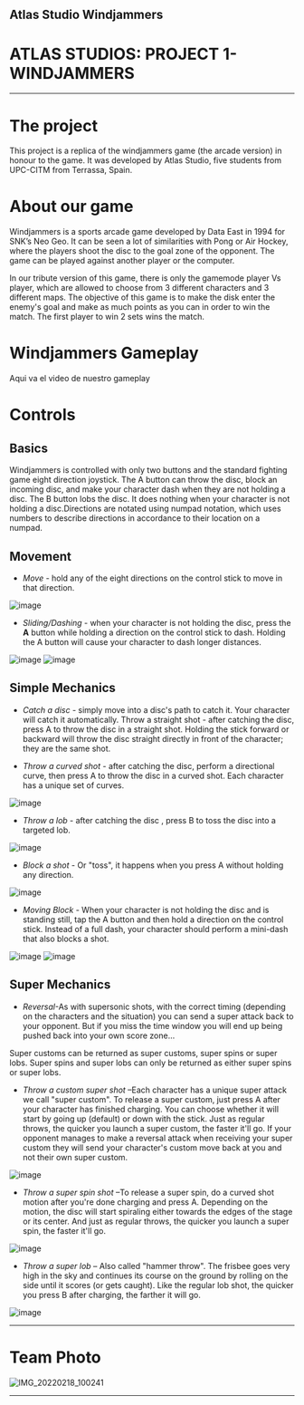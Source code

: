 ## Atlas Studio Windjammers

# ATLAS STUDIOS: PROJECT 1- WINDJAMMERS

***

# The project

This project is a replica of the windjammers game (the arcade version) in honour to the game.
It was developed by Atlas Studio, five students from UPC-CITM from Terrassa, Spain.

# About our game

Windjammers is a sports arcade game developed by Data East in 1994 for SNK’s Neo Geo. It can be seen a lot of similarities with Pong or Air Hockey, where the players shoot the disc to the goal zone of the opponent. The game can be played against another player or the computer.

In our tribute version of this game, there is only the gamemode player Vs player, which are allowed to choose from 3 different characters and 3 different maps. 
The objective of this game is to make the disk enter the enemy's goal and make as much points as you can in order to win the match. The first player to win 2 sets wins the match.

# Windjammers Gameplay

Aqui va el video de nuestro gameplay

# **Controls**

## Basics

Windjammers is controlled with only two buttons and the standard fighting game eight direction joystick. The A button can throw the disc, block an incoming disc, and make your character dash when they are not holding a disc. The B button lobs the disc. It does nothing when your character is not holding a disc.Directions are notated using numpad notation, which uses numbers to describe directions in accordance to their location on a numpad.

## Movement

- *Move* - hold any of the eight directions on the control stick to move in that direction.

 ![image](https://user-images.githubusercontent.com/99950138/156935111-684b4aac-232c-4cb4-af19-193ecc0842f9.png)


- *Sliding/Dashing* - when your character is not holding the disc, press the **A** button while holding a direction on the control stick to dash. Holding the A button will cause your character to dash longer distances.

![image](https://user-images.githubusercontent.com/99950138/156935267-585185a0-320d-4b8f-b573-4d3e43ae2342.png)
![image](https://user-images.githubusercontent.com/99950138/156935276-f0c1012b-0a4d-49cb-8c9d-a3d57c29c118.png)



## Simple Mechanics

- *Catch a disc* - simply move into a disc's path to catch it. Your character will catch it automatically. Throw a straight shot - after catching the disc, press A to throw the disc in a straight shot. Holding the stick forward or backward will throw the disc straight directly in front of the character; they are the same shot.


- *Throw a curved shot* - after catching the disc, perform a directional curve, then press A to throw the disc in a curved shot. Each character has  a unique set of curves.

 ![image](https://user-images.githubusercontent.com/99950138/156935325-6f885959-d23b-4077-9a33-175e3d38209f.png)


- *Throw a lob* - after catching the disc , press B to toss the disc into a targeted lob.

![image](https://user-images.githubusercontent.com/99950138/156935376-def20b93-c78a-4c25-b32a-08bf2e8eb7ba.png)


- *Block a shot* - Or "toss", it happens when you press A without holding any direction.

![image](https://user-images.githubusercontent.com/99950138/156935391-fccc3e81-914d-4c90-af76-27053057e3f8.png)


- *Moving Block* - When your character is not holding the disc and is standing still, tap the A button and then hold a direction on the control stick. Instead of a full dash, your character should perform a mini-dash that also blocks a shot.

![image](https://user-images.githubusercontent.com/99950138/156935391-fccc3e81-914d-4c90-af76-27053057e3f8.png)
![image](https://user-images.githubusercontent.com/99950138/156935424-ebe50de0-52f5-4cac-a203-a91c9903e933.png)
   
## Super Mechanics

- *Reversal*-As with supersonic shots, with the correct timing (depending on the characters and the situation) you can send a super attack back to your opponent. But if you miss the time window you will end up being pushed back into your own score zone...

Super customs can be returned as super customs, super spins or super lobs.
Super spins and super lobs can only be returned as either super spins or super lobs.

- *Throw a custom super shot* –Each character has a unique super attack we call "super custom". To release a super custom, just press A after your character has finished charging. You can choose whether it will start by going up (default) or down with the stick. Just as regular throws, the quicker you launch a super custom, the faster it'll go. If your opponent manages to make a reversal attack when receiving your super custom they will send your character's custom move back at you and not their own super custom.

![image](https://user-images.githubusercontent.com/99950138/156935743-5f720fb6-1693-4326-8d4a-a3f62b0ecda1.png)

 
- *Throw a super spin shot* –To release a super spin, do a curved shot motion after you're done charging and press A. Depending on the motion, the disc will start spiraling either towards the edges of the stage or its center. And just as regular throws, the quicker you launch a super spin, the faster it'll go.

![image](https://user-images.githubusercontent.com/99950138/156935751-c84b223e-0ec2-45ec-8259-79c01ef0b3bc.png)


- *Throw a super lob* – Also called "hammer throw". The frisbee goes very high in the sky and continues its course on the ground by rolling on the side until it scores (or gets caught). Like the regular lob shot, the quicker you press B after charging, the farther it will go.

![image](https://user-images.githubusercontent.com/99950138/156935766-b33797f6-e71d-49e4-9b23-c47426a73814.png)


***





# Team Photo
![IMG_20220218_100241](https://user-images.githubusercontent.com/99949891/156900215-e9541ebc-0f53-4dd9-9dad-71796c68718a.jpg)

***

